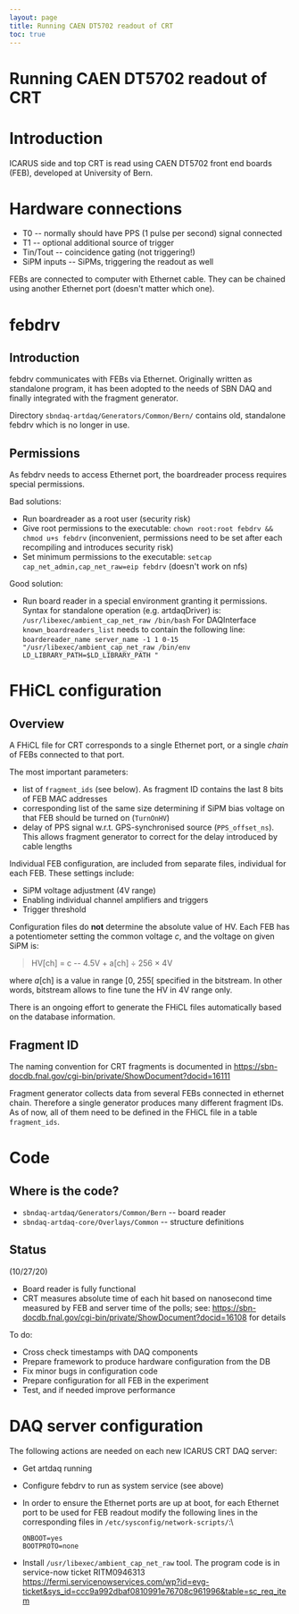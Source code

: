 ```yaml
---
layout: page
title: Running CAEN DT5702 readout of CRT
toc: true
---
```




Running CAEN DT5702 readout of CRT
===============================================================================================


Introduction
============================================

ICARUS side and top CRT is read using CAEN DT5702 front end boards
(FEB), developed at University of Bern.



Hardware connections
============================================================

-   T0 -- normally should have PPS (1 pulse per second) signal connected
-   T1 -- optional additional source of trigger
-   Tin/Tout -- coincidence gating (not triggering!)
-   SiPM inputs -- SiPMs, triggering the readout as well

FEBs are connected to computer with Ethernet cable. They can be chained
using another Ethernet port (doesn\'t matter which one).



febdrv
================================



Introduction
----------------------------------------------

febdrv communicates with FEBs via Ethernet. Originally written as
standalone program, it has been adopted to the needs of SBN DAQ
and finally integrated with the fragment generator.

Directory `sbndaq-artdaq/Generators/Common/Bern/` contains old,
standalone febdrv which is no longer in use.

Permissions
------------------------------

As febdrv needs to access Ethernet port, the boardreader process requires
special permissions.

Bad solutions:
-   Run boardreader as a root user (security risk)
-   Give root permissions to the executable:
    `chown root:root febdrv && chmod u+s febdrv` (inconvenient, permissions need to be set after each recompiling and introduces security risk)
-   Set minimum permissions to the executable:
    `setcap cap_net_admin,cap_net_raw=eip febdrv` (doesn't work on nfs)

Good solution:
- Run board reader in a special environment granting it permissions. 
Syntax for standalone operation (e.g. artdaqDriver) is: `/usr/libexec/ambient_cap_net_raw /bin/bash`
For DAQInterface `known_boardreaders_list` needs to contain the following line:
`boardereader_name server_name -1 1 0-15 "/usr/libexec/ambient_cap_net_raw /bin/env LD_LIBRARY_PATH=$LD_LIBRARY_PATH "`


FHiCL configuration
==========================================================



Overview
------------------------------------

A FHiCL file for CRT corresponds to a single Ethernet port, or a
single *chain* of FEBs connected to that port. 

The most important parameters:
-   list of `fragment_ids` (see below).
    As fragment ID contains the last 8 bits of FEB MAC addresses
-   corresponding list of the same size determining if SiPM bias voltage on that FEB should be turned  on (`TurnOnHV`)
-   delay of PPS signal w.r.t. GPS-synchronised source (`PPS_offset_ns`). This allows fragment generator to correct for the delay introduced by cable lengths

Individual FEB configuration, are included from separate files, individual for each FEB.
These settings include:

-   SiPM voltage adjustment (4V range)
-   Enabling individual channel amplifiers and triggers
-   Trigger threshold

Configuration files do **not** determine the absolute value of HV. Each FEB has a potentiometer setting the
    common voltage *c*, and the voltage on given SiPM is:

> HV\[ch\] = c -- 4.5V + a\[ch\] ÷ 256 × 4V

where *a*\[ch\] is a value in range \[0, 255\[ specified in the
bitstream. In other words, bitstream allows to fine tune the HV in 4V
range only.

There is an ongoing effort to generate the FHiCL files automatically
based on the database information.



Fragment ID
------------------------------------------

The naming convention for CRT fragments is documented in
<https://sbn-docdb.fnal.gov/cgi-bin/private/ShowDocument?docid=16111>

Fragment generator collects data from several FEBs connected in ethernet
chain. Therefore a single generator produces many different fragment
IDs. As of now, all of them need to be defined in the FHiCL file in a
table `fragment_ids`.



Code
============================



Where is the code?
-------------------------------------------------------

- `sbndaq-artdaq/Generators/Common/Bern` -- board reader
- `sbndaq-artdaq-core/Overlays/Common` -- structure definitions



Status
--------------------------------

(10/27/20)

-   Board reader is fully functional
-   CRT measures absolute time of each hit based on nanosecond time measured by FEB
    and server time of the polls; see:  https://sbn-docdb.fnal.gov/cgi-bin/private/ShowDocument?docid=16108 for details

To do:

-   Cross check timestamps with DAQ components
-   Prepare framework to produce hardware configuration from the DB
-   Fix minor bugs in configuration code
-   Prepare configuration for all FEB in the experiment
-   Test, and if needed improve performance



DAQ server configuration
====================================================================

The following actions are needed on each new ICARUS CRT DAQ server:

-   Get artdaq running

-   Configure febdrv to run as system service (see above)

-   In order to ensure the Ethernet ports are up at boot, for each
    Ethernet port to be used for FEB readout modify the following lines
    in the corresponding files in `/etc/sysconfig/network-scripts/`:\

        ONBOOT=yes
        BOOTPROTO=none
        
-   Install `/usr/libexec/ambient_cap_net_raw` tool. The program code is in service-now ticket RITM0946313 https://fermi.servicenowservices.com/wp?id=evg-ticket&sys_id=ccc9a992dbaf0810991e76708c961996&table=sc_req_item
